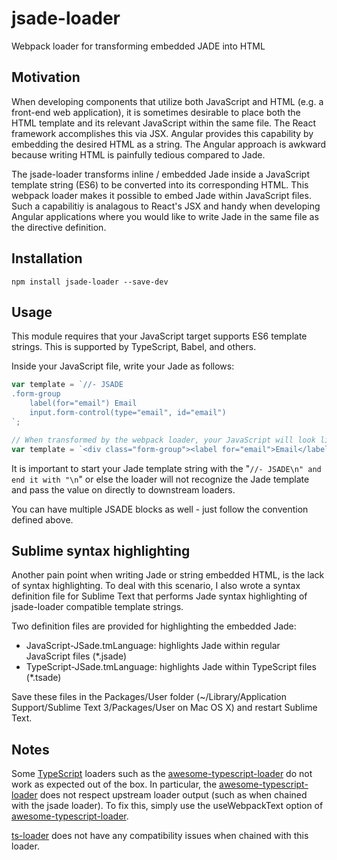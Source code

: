 # jsade-loader
Webpack loader for transforming embedded JADE into HTML

## Motivation
When developing components that utilize both JavaScript and HTML (e.g. a front-end web application), it is sometimes desirable to place both the HTML template and its relevant JavaScript within the same file. The React framework accomplishes this via JSX. Angular provides this capability by embedding the desired HTML as a string. The Angular approach is awkward because writing HTML is painfully tedious compared to Jade.

The jsade-loader transforms inline / embedded Jade inside a JavaScript template string (ES6) to be converted into its corresponding HTML. This webpack loader makes it possible to embed Jade within JavaScript files. Such a capabilitiy is analagous to React's JSX and handy when developing Angular applications where you would like to write Jade in the same file as the directive definition.

## Installation

` npm install jsade-loader --save-dev `

## Usage

This module requires that your JavaScript target supports ES6 template strings. This is supported by TypeScript, Babel, and others.

Inside your JavaScript file, write your Jade as follows:

``` javascript
var template = `//- JSADE
.form-group
	label(for="email") Email
	input.form-control(type="email", id="email")
`;

// When transformed by the webpack loader, your JavaScript will look like:
var template = `<div class="form-group"><label for="email">Email</label><input type="email" id="email" class="form-control"></div>`;
```

It is important to start your Jade template string with the "`//- JSADE\n" and end it with "\n`" or else the loader will not recognize the Jade template and pass the value on directly to downstream loaders.

You can have multiple JSADE blocks as well - just follow the convention defined above.

## Sublime syntax highlighting
Another pain point when writing Jade or string embedded HTML, is the lack of syntax highlighting. To deal with this scenario, I also wrote a syntax definition file for Sublime Text that performs Jade syntax highlighting of jsade-loader compatible template strings.

Two definition files are provided for highlighting the embedded Jade:
- JavaScript-JSade.tmLanguage: highlights Jade within regular JavaScript files (*.jsade)
- TypeScript-JSade.tmLanguage: highlights Jade within TypeScript files (*.tsade)

Save these files in the Packages/User folder (~/Library/Application Support/Sublime Text 3/Packages/User on Mac OS X) and restart Sublime Text.

## Notes
Some [TypeScript](http://www.typescriptlang.org/) loaders such as the [awesome-typescript-loader](https://github.com/s-panferov/awesome-typescript-loader) do not work as expected out of the box. In particular, the [awesome-typescript-loader](https://github.com/s-panferov/awesome-typescript-loader) does not respect upstream loader output (such as when chained with the jsade loader). To fix this, simply use the useWebpackText option of [awesome-typescript-loader](https://github.com/s-panferov/awesome-typescript-loader).

[ts-loader](https://github.com/TypeStrong/ts-loader) does not have any compatibility issues when chained with this loader.